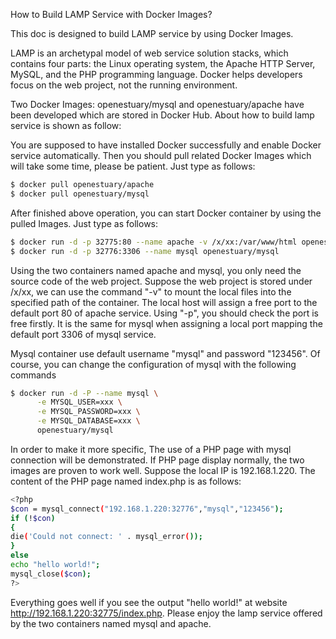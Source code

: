 How to Build LAMP Service with Docker Images?

This doc is designed to build LAMP service by using Docker Images.

LAMP is an archetypal model of web service solution stacks, which contains four parts: the Linux operating system, the Apache HTTP Server, MySQL, and the PHP programming language. Docker helps developers focus on the web project, not the running environment.

Two Docker Images: openestuary/mysql and openestuary/apache have been developed which are stored in Docker Hub. About how to build lamp service is shown as follow: 

You are supposed to have installed Docker successfully and enable Docker service automatically. Then you should pull related Docker Images which will take some time, please be patient. Just type as follows:
```bash
$ docker pull openestuary/apache
$ docker pull openestuary/mysql
```

After finished above operation, you can start Docker container by using the pulled Images. Just type as follows:
```bash
$ docker run -d -p 32775:80 --name apache -v /x/xx:/var/www/html openestuary/apache
$ docker run -d -p 32776:3306 --name mysql openestuary/mysql
```
Using the two containers named apache and mysql, you only need the source code of the web project. Suppose the web project is stored under /x/xx, we can use the command "-v" to mount the local files into the specified path of the container. The local host will assign a free port to the default port 80 of apache service. Using "-p", you should check the port is free firstly. It is the same for mysql when assigning a local port mapping the default port 3306 of mysql service.

Mysql container use default username "mysql" and password "123456". Of course, you can change the configuration of mysql with the following commands
```bash
$ docker run -d -P --name mysql \
      -e MYSQL_USER=xxx \
      -e MYSQL_PASSWORD=xxx \
      -e MYSQL_DATABASE=xxx \
      openestuary/mysql
```
In order to make it more specific, The use of a PHP page with mysql connection will be demonstrated. If PHP page display normally, the two images are proven to work well. Suppose the local IP is 192.168.1.220. The content of the PHP page named index.php is as follows:
```bash
<?php
$con = mysql_connect("192.168.1.220:32776","mysql","123456");
if (!$con)
{
die('Could not connect: ' . mysql_error());
}
else
echo "hello world!";
mysql_close($con);
?>
```
Everything goes well if you see the output "hello world!" at website http://192.168.1.220:32775/index.php. Please enjoy the lamp service offered by the two containers named mysql and apache.
